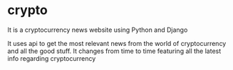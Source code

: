 # crypto
It is a cryptocurrency news website using Python and Django

It uses api to get the most relevant news from the world of cryptocurrency and 
all the good stuff. It changes from time to time featuring all the latest info regarding cryptocurrency
